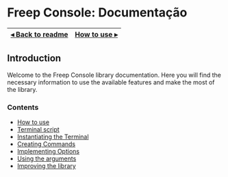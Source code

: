 # Freep Console: Documentação

[◂ Back to readme](../readme.md) | [How to use ▸](01-how-to-use.md)
-- | --

## Introduction

Welcome to the Freep Console library documentation. Here you will find the necessary information to use the available features and make the most of the library.

### Contents

- [How to use](01-how-to-use.md)
- [Terminal script](02-terminal-script.md)
- [Instantiating the Terminal](03-instantiating-the-terminal.md)
- [Creating Commands](04-creating-commands.md)
- [Implementing Options](05-implementing-options.md)
- [Using the arguments](06-using-the-arguments.md)
- [Improving the library](07-improving-the-library.md)
